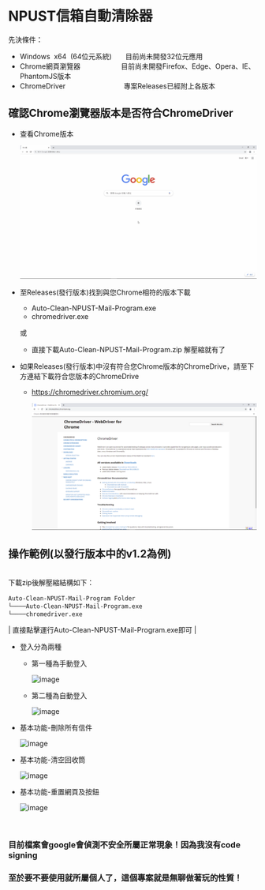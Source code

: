 # NPUST信箱自動清除器 

先決條件：
*   Windows&nbsp;&nbsp;x64&nbsp;&nbsp;(64位元系統)&nbsp;&nbsp;&nbsp;&nbsp;&nbsp;&nbsp;&nbsp;目前尚未開發32位元應用
*   Chrome網頁瀏覽器&nbsp;&nbsp;&nbsp;&nbsp;&nbsp;&nbsp;&nbsp;&nbsp;&nbsp;&nbsp;&nbsp;&nbsp;&nbsp;&nbsp;&nbsp;&nbsp;&nbsp;&nbsp;&nbsp;&nbsp;&nbsp;目前尚未開發Firefox、Edge、Opera、IE、PhantomJS版本
*   ChromeDriver&nbsp;&nbsp;&nbsp;&nbsp;&nbsp;&nbsp;&nbsp;&nbsp;&nbsp;&nbsp;&nbsp;&nbsp;&nbsp;&nbsp;&nbsp;&nbsp;&nbsp;&nbsp;&nbsp;&nbsp;&nbsp;&nbsp;&nbsp;&nbsp;&nbsp;&nbsp;&nbsp;&nbsp;&nbsp;&nbsp;專案Releases已經附上各版本

 
## 確認Chrome瀏覽器版本是否符合ChromeDriver

*   查看Chrome版本

    ![image](https://github.com/TsaiRongFu/Auto-Clear-NPUST-Letters-Program/blob/main/README_Picture/ChromeVersion.gif)
*   至Releases(發行版本)找到與您Chrome相符的版本下載                  

    * Auto-Clean-NPUST-Mail-Program.exe
    * chromedriver.exe
    
    或

    * 直接下載Auto-Clean-NPUST-Mail-Program.zip
解壓縮就有了

*   如果Releases(發行版本)中沒有符合您Chrome版本的ChromeDrive，請至下方連結下載符合您版本的ChromeDrive

    * https://chromedriver.chromium.org/

        ![image](https://github.com/TsaiRongFu/Auto-Clear-NPUST-Letters-Program/blob/main/README_Picture/ChromeDriveWeb.png)
## 操作範例(以發行版本中的v1.2為例)

<br>
下載zip後解壓縮結構如下：

```
Auto-Clean-NPUST-Mail-Program Folder
└────Auto-Clean-NPUST-Mail-Program.exe
└────chromedriver.exe
```
| 直接點擊運行Auto-Clean-NPUST-Mail-Program.exe即可 |

*   登入分為兩種
    * 第一種為手動登入   

        ![image](https://github.com/TsaiRongFu/Auto-Clear-NPUST-Letters-Program/blob/main/README_Picture/login.gif)

    * 第二種為自動登入

        ![image](https://github.com/TsaiRongFu/Auto-Clear-NPUST-Letters-Program/blob/main/README_Picture/autoLogin.gif)

*   基本功能-刪除所有信件

    ![image](https://github.com/TsaiRongFu/Auto-Clear-NPUST-Letters-Program/blob/main/README_Picture/Delete.gif)

*   基本功能-清空回收筒

    ![image](https://github.com/TsaiRongFu/Auto-Clear-NPUST-Letters-Program/blob/main/README_Picture/Clean.gif)

*   基本功能-重置網頁及按鈕

    ![image](https://github.com/TsaiRongFu/Auto-Clear-NPUST-Letters-Program/blob/main/README_Picture/Reset.gif)

<br>

### 目前檔案會google會偵測不安全所屬正常現象！因為我沒有code signing
### 至於要不要使用就所屬個人了，這個專案就是無聊做著玩的性質！